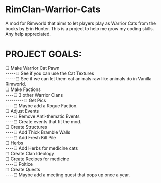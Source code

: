 # RimClan-Warrior-Cats
A mod for Rimworld that aims to let players play as Warrior Cats from the books by Erin Hunter. This is a project to help me grow my coding skills. Any help appreciated.

# PROJECT GOALS:
  ☐ Make Warrior Cat Pawn </br>
  -----☐ See if you can use the Cat Textures</br>
  -----☐ See if we can let them eat animals raw like animals do in Vanilla Rimworld. </br>
  ☐ Make Factions</br>
  ----☐ 3 other Warrior Clans</br>
  ---------☐ Get Pics</br>
  ----☐ Maybe add a Rogue Faction.</br>
  ☐ Adjust Events</br>
  ----☐ Remove Anti-thematic Events</br>
  ----☐ Create events that fit the mod.</br>
  ☐ Create Structures</br>
  ----☐ Add Thick Bramble Walls</br>
  ----☐ Add Fresh Kill Pile</br>
  ☐ Herbs</br>
  ----☐ Add Herbs for medicine cats</br>
  ☐ Create Clan Ideology</br>
  ☐ Create Recipes for medicine</br>
  ----☐ Poltice</br>
  ☐ Create Quests</br>
  ----☐ Maybe add a meeting quest that pops up once a year.</br>
